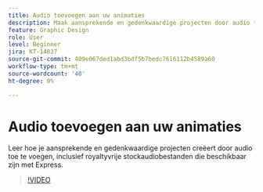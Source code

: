 ```yaml
---
title: Audio toevoegen aan uw animaties
description: Maak aansprekende en gedenkwaardige projecten door audio toe te voegen aan je animaties
feature: Graphic Design
role: User
level: Beginner
jira: KT-14837
source-git-commit: 409e067ded1abd3bdf5b7bedc7616112b4589a60
workflow-type: tm+mt
source-wordcount: '40'
ht-degree: 0%

---
```


# Audio toevoegen aan uw animaties

Leer hoe je aansprekende en gedenkwaardige projecten creëert door audio toe te voegen, inclusief royaltyvrije stockaudiobestanden die beschikbaar zijn met Express.

>[!VIDEO](https://video.tv.adobe.com/v/3426983?quality=12&learn=on&hidetitle=true)
